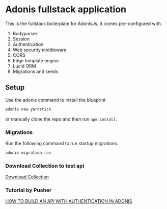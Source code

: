 # Adonis fullstack application

This is the fullstack boilerplate for AdonisJs, it comes pre-configured with.

1. Bodyparser
2. Session
3. Authentication
4. Web security middleware
5. CORS
6. Edge template engine
7. Lucid ORM
8. Migrations and seeds

## Setup

Use the adonis command to install the blueprint

```bash
adonis new yardstick
```

or manually clone the repo and then run `npm install`.


### Migrations

Run the following command to run startup migrations.

```js
adonis migration:run
```

### Download Collection to test api
[Download Collection](https://github.com/yogi-indragiri/learn-api-adonis-js/blob/master/Learn%20Adonis.postman_collection.json)

### Tutorial by Pusher
[HOW TO BUILD AN API WITH AUTHENTICATION IN ADONIS](https://pusher.com/tutorials/api-authentication-adonis "HOW TO BUILD AN API WITH AUTHENTICATION IN ADONIS")
